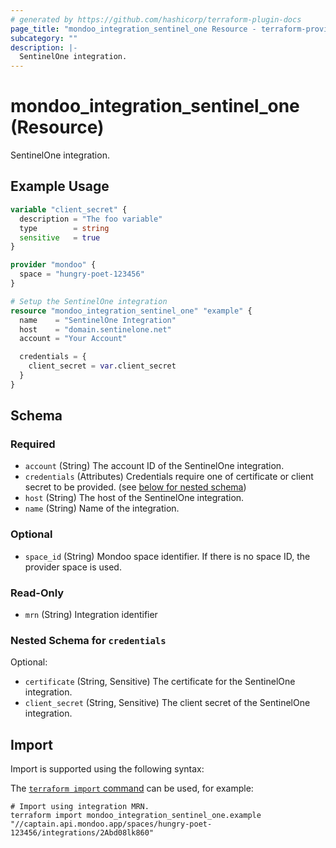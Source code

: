 ```yaml
---
# generated by https://github.com/hashicorp/terraform-plugin-docs
page_title: "mondoo_integration_sentinel_one Resource - terraform-provider-mondoo"
subcategory: ""
description: |-
  SentinelOne integration.
---
```


# mondoo_integration_sentinel_one (Resource)

SentinelOne integration.

## Example Usage

```terraform
variable "client_secret" {
  description = "The foo variable"
  type        = string
  sensitive   = true
}

provider "mondoo" {
  space = "hungry-poet-123456"
}

# Setup the SentinelOne integration
resource "mondoo_integration_sentinel_one" "example" {
  name    = "SentinelOne Integration"
  host    = "domain.sentinelone.net"
  account = "Your Account"

  credentials = {
    client_secret = var.client_secret
  }
}
```

<!-- schema generated by tfplugindocs -->
## Schema

### Required

- `account` (String) The account ID of the SentinelOne integration.
- `credentials` (Attributes) Credentials require one of certificate or client secret to be provided. (see [below for nested schema](#nestedatt--credentials))
- `host` (String) The host of the SentinelOne integration.
- `name` (String) Name of the integration.

### Optional

- `space_id` (String) Mondoo space identifier. If there is no space ID, the provider space is used.

### Read-Only

- `mrn` (String) Integration identifier

<a id="nestedatt--credentials"></a>
### Nested Schema for `credentials`

Optional:

- `certificate` (String, Sensitive) The certificate for the SentinelOne integration.
- `client_secret` (String, Sensitive) The client secret of the SentinelOne integration.

## Import

Import is supported using the following syntax:

The [`terraform import` command](https://developer.hashicorp.com/terraform/cli/commands/import) can be used, for example:

```shell
# Import using integration MRN.
terraform import mondoo_integration_sentinel_one.example "//captain.api.mondoo.app/spaces/hungry-poet-123456/integrations/2Abd08lk860"
```
